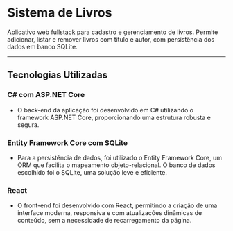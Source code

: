 # Sistema de Livros

Aplicativo web fullstack para cadastro e gerenciamento de livros. Permite adicionar, listar e remover livros com título e autor, com persistência dos dados em banco SQLite.

---

## Tecnologias Utilizadas

### C# com ASP.NET Core
- O back-end da aplicação foi desenvolvido em C# utilizando o framework ASP.NET Core, proporcionando uma estrutura robusta e segura.

### Entity Framework Core com SQLite
- Para a persistência de dados, foi utilizado o Entity Framework Core, um ORM que facilita o mapeamento objeto-relacional. O banco de dados escolhido foi o SQLite, uma solução leve e eficiente.

### React
- O front-end foi desenvolvido com React, permitindo a criação de uma interface moderna, responsiva e com atualizações dinâmicas de conteúdo, sem a necessidade de recarregamento da página.
